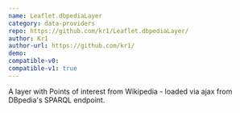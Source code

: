 ```yaml
---
name: Leaflet.dbpediaLayer
category: data-providers
repo: https://github.com/kr1/Leaflet.dbpediaLayer/
author: Kr1
author-url: https://github.com/kr1/
demo: 
compatible-v0:
compatible-v1: true
---
```


A layer with Points of interest from Wikipedia - loaded via ajax from DBpedia's SPARQL endpoint.
